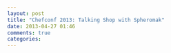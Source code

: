 ```yaml
---
layout: post
title: "Chefconf 2013: Talking Shop with Spheromak"
date: 2013-04-27 01:46
comments: true
categories: 
---
```

